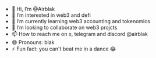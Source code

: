 - 👋 Hi, I’m @Airblak
- 👀 I’m interested in web3 and defi
- 🌱 I’m currently learning web3 accounting and tokenomics 
- 💞️ I’m looking to collaborate on web3 projcts 
- 📫 How to reach me on x, telegram and discord @airblak
- 😄 Pronouns: blak
- ⚡ Fun fact: you can't beat me in a dance 😂

<!---
Airblak/Airblak is a ✨ special ✨ repository because its `README.md` (this file) appears on your GitHub profile.
You can click the Preview link to take a look at your changes.
--->
